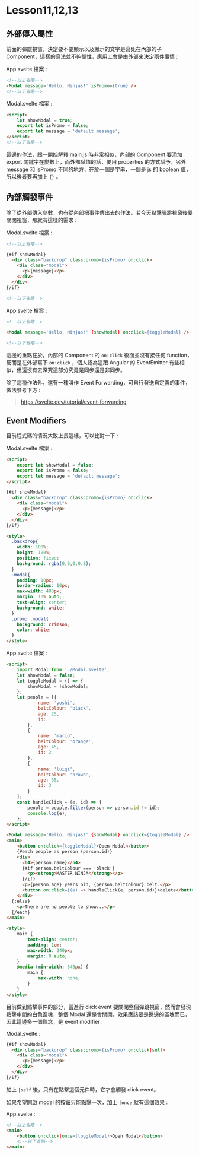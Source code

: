# Lesson11,12,13

## 外部傳入屬性

前面的彈跳視窗，決定要不要顯示以及顯示的文字是寫死在內部的子 Component，這樣的寫法並不夠彈性，應用上會是由外部來決定兩件事情 :

App.svelte 檔案 :

``` html
<!--以上省略-->
<Modal message='Hello, Ninjas!' isPromo={true} />
<!--以下省略-->
```

Modal.svelte 檔案 :

``` html
<script>
    let showModal = true;
    export let isPromo = false;
    export let message = 'default message';
</script>
<!--以下省略-->
```

這邊的作法，跟一開始解釋 main.js 時非常相似，內部的 Component 要添加 export 關鍵字在變數上，而外部賦值的話，要用 properties 的方式賦予，另外message 和 isPromo 不同的地方，在於一個是字串，一個是 js 的 boolean 值，所以後者要再加上 `{}` 。

## 內部觸發事件

除了從外部傳入參數，也有從內部把事件傳出去的作法，若今天點擊彈跳視窗後要關閉視窗，那就有這樣的需求 :

Modal.svelte 檔案 :

``` html
<!--以上省略-->

{#if showModal}
  <div class="backdrop" class:promo={isPromo} on:click>
    <div class="modal">
      <p>{message}</p>
    </div>
  </div>
{/if}

<!--以下省略-->
```

App.svelte 檔案 :

``` html
<!--以上省略-->

<Modal message='Hello, Ninjas!' {showModal} on:click={toggleModal} />

<!--以下省略-->
```

這邊的重點在於，內部的 Component 的 `on:click` 後面並沒有接任何 function，反而是在外部寫下 `on:click` ，個人認為這跟 Angular 的 EventEmitter 有些相似，但還沒有去深究這部分究竟是同步還是非同步。

除了這種作法外，還有一種叫作 Event Forwarding，可自行發送自定義的事件，做法參考下方 :

> https://svelte.dev/tutorial/event-forwarding

## Event Modifiers

目前程式碼的情況大致上長這樣，可以比對一下 :

Modal.svelte 檔案 :

``` html
<script>
    export let showModal = false;
    export let isPromo = false;
    export let message = 'default message';
</script>

{#if showModal}
  <div class="backdrop" class:promo={isPromo} on:click>
    <div class="modal">
      <p>{message}</p>
    </div>
  </div>
{/if}

<style>
  .backdrop{
    width: 100%;
    height: 100%;
    position: fixed;
    background: rgba(0,0,0,0.8);
  }
  .modal{
    padding: 10px;
    border-radius: 10px;
    max-width: 400px;
    margin: 10% auto;;
    text-align: center;
    background: white;
  }
  .promo .modal{
    background: crimson;
    color: white;
  }
</style>
```

App.svelte 檔案 :

``` html
<script>
    import Modal from './Modal.svelte';
    let showModal = false;
    let toggleModal = () => {
        showModal = !showModal;
    };
    let people = [{
            name: 'yoshi',
            beltColour: 'black',
            age: 25,
            id: 1
        },
        {
            name: 'mario',
            beltColour: 'orange',
            age: 45,
            id: 2
        },
        {
            name: 'luigi',
            beltColour: 'brown',
            age: 35,
            id: 3
        }
    ];
    const handleClick = (e, id) => {
        people = people.filter(person => person.id != id);
        console.log(e);
    };
</script>

<Modal message='Hello, Ninjas!' {showModal} on:click={toggleModal} />
<main>
    <button on:click={toggleModal}>Open Modal</button>
    {#each people as person (person.id)}
    <div>
      <h4>{person.name}</h4>
      {#if person.beltColour === 'black'}
        <p><strong>MASTER NINJA</strong></p>
      {/if}
      <p>{person.age} years old, {person.beltColour} belt.</p>
      <button on:click={(e) => handleClick(e, person.id)}>delete</button>
    </div>
  {:else}
    <p>There are no people to show...</p>
  {/each}
</main>

<style>
	main {
		text-align: center;
		padding: 1em;
		max-width: 240px;
		margin: 0 auto;
	}
	@media (min-width: 640px) {
		main {
			max-width: none;
		}
	}
</style>
```

目前做到點擊事件的部分，當進行 click event 要關閉整個彈跳視窗，然而會發現點擊中間的白色區塊，整個 Modal 還是會關閉，效果應該要是邊邊的區塊而已，因此這邊多一個觀念，是 event modifier :

Modal.svelte :

``` html
{#if showModal}
  <div class="backdrop" class:promo={isPromo} on:click|self>
    <div class="modal">
      <p>{message}</p>
    </div>
  </div>
{/if}
```

加上 `|self` 後，只有在點擊這個元件時，它才會觸發 click event。

如果希望開啟 modal 的按鈕只能點擊一次，加上 `|once` 就有這個效果 :

App.svelte :

``` html
<!--以上省略-->
<main>
    <button on:click|once={toggleModal}>Open Modal</button>
    <!--以下省略-->
</main>
```
